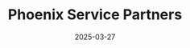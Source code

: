 ---  
layout: startup_page  
title: "Phoenix Service Partners"  
id: "phxsp.com"  
permalink: "/phoenixservicepartnersphxsp.com03272025/"  
website: "https://phxsp.com/"  
funding_round: "Debt & Equity"  
funding_amount: "$350M"  
investors: "SCF Partners"  
about: "Phoenix Service Partners specializes in high-horsepower, low-emission natural gas compression, offering turnkey solutions to midstream and upstream operators. Their next-generation equipment ensures industry-leading runtimes while reducing methane emissions by more than 50%. The company provides contract compression services with a focus on reliability and efficiency."  
markets: "Energy, Natural Gas Compression"  
hq: "College Station, Texas, United States"  
founded_year: "2024"  
linkedin: "https://www.linkedin.com/company/phxsp"  
twitter: ""  
instagram: ""  
facebook: ""  
crunchbase: "https://www.crunchbase.com/organization/phoenix-service-partners"  
pitchbook: ""  

date_display: "27-Mar-2025"  
date: "2025-03-27"

# SEO Optimization  
meta_title: "Phoenix Service Partners - Debt & Equity Funding ($350M)"  
meta_description: "Phoenix Service Partners, Phoenix Service Partners specializes in high-horsepower, low-emission natural gas compression, offering turnkey solutions to midstream and upstream op..."  
meta_keywords: "Phoenix Service Partners, Energy, Natural Gas Compression, Debt & Equity funding"  
canonical_url: "https://startup.projectstartups.com/phoenixservicepartnersphxsp.com03272025/"  
---